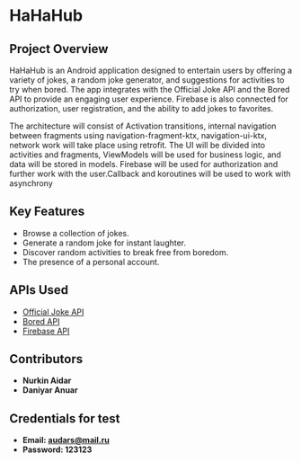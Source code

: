 # HaHaHub

## Project Overview
HaHaHub is an Android application designed to entertain users by offering a variety of jokes, a random joke generator, and suggestions for activities to try when bored. The app integrates with the Official Joke API and the Bored API to provide an engaging user experience. Firebase is also connected for authorization, user registration, and the ability to add jokes to favorites.

The architecture will consist of Activation transitions, internal navigation between fragments using navigation-fragment-ktx, navigation-ui-ktx, network work will take place using retrofit. The UI will be divided into activities and fragments, ViewModels will be used for business logic, and data will be stored in models. Firebase will be used for authorization and further work with the user.Callback and koroutines will be used to work with asynchrony

## Key Features
- Browse a collection of jokes.
- Generate a random joke for instant laughter.
- Discover random activities to break free from boredom.
- The presence of a personal account.

## APIs Used
- [Official Joke API](https://github.com/15Dkatz/official_joke_api)
- [Bored API](https://www.boredapi.com/)
- [Firebase API](https://firebase.google.com/docs/reference)

## Contributors
- **Nurkin Aidar**
- **Daniyar Anuar**

## Credentials for test
- **Email: audars@mail.ru**
- **Password: 123123**

